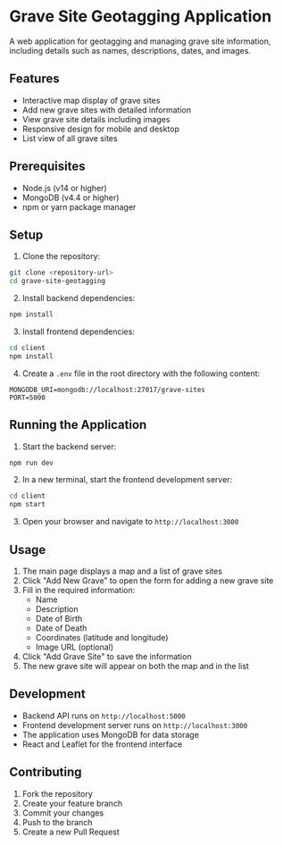 # Grave Site Geotagging Application

A web application for geotagging and managing grave site information, including details such as names, descriptions, dates, and images.

## Features

- Interactive map display of grave sites
- Add new grave sites with detailed information
- View grave site details including images
- Responsive design for mobile and desktop
- List view of all grave sites

## Prerequisites

- Node.js (v14 or higher)
- MongoDB (v4.4 or higher)
- npm or yarn package manager

## Setup

1. Clone the repository:
```bash
git clone <repository-url>
cd grave-site-geotagging
```

2. Install backend dependencies:
```bash
npm install
```

3. Install frontend dependencies:
```bash
cd client
npm install
```

4. Create a `.env` file in the root directory with the following content:
```
MONGODB_URI=mongodb://localhost:27017/grave-sites
PORT=5000
```

## Running the Application

1. Start the backend server:
```bash
npm run dev
```

2. In a new terminal, start the frontend development server:
```bash
cd client
npm start
```

3. Open your browser and navigate to `http://localhost:3000`

## Usage

1. The main page displays a map and a list of grave sites
2. Click "Add New Grave" to open the form for adding a new grave site
3. Fill in the required information:
   - Name
   - Description
   - Date of Birth
   - Date of Death
   - Coordinates (latitude and longitude)
   - Image URL (optional)
4. Click "Add Grave Site" to save the information
5. The new grave site will appear on both the map and in the list

## Development

- Backend API runs on `http://localhost:5000`
- Frontend development server runs on `http://localhost:3000`
- The application uses MongoDB for data storage
- React and Leaflet for the frontend interface

## Contributing

1. Fork the repository
2. Create your feature branch
3. Commit your changes
4. Push to the branch
5. Create a new Pull Request 